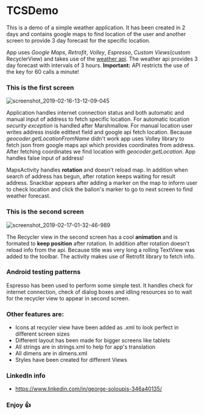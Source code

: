 # TCSDemo

This is a demo of a simple weather application. It has been created in 2 days and contains google maps to find location of the user and another screen to provide 3 day forecast for the specific location.

App uses *Google Maps*, *Retrofit*, *Volley*, *Espresso*, *Custom Views*(custom RecyclerView) and takes use of the [weather api](https://openweathermap.org/api). The weather api provides 3 day forecast with intervals of 3 hours. **Important:** API restricts the use of the key for 60 calls a minute!

### This is the first screen
![screenshot_2019-02-16-13-12-09-045](https://user-images.githubusercontent.com/26084498/52906267-e444d700-3250-11e9-8d3d-ad086bb766bf.jpeg)

Application handles internet connection status and both automatic and manual input of address to fetch specific location. For automatic location *security exception* is handled after Marshmallow. For manual location user writes address inside edittext field and google api fetch location. Because *geocoder.getLocationFromName* didn't work app uses Volley library to fetch json from google maps api which provides coordinates from address. After fetching coordinates we find location with *geocoder.getLocation*. App handles false input of address!

MapsActivity handles **rotation** and doesn't reload map. In addition when search of address has begun, after rotation keeps waiting for result address. Snackbar appears after adding a marker on the map to inform user to check location and click the ballon's marker to go to next screen to find weather forecast.

### This is the second screen
![screenshot_2019-02-17-01-32-46-989](https://user-images.githubusercontent.com/26084498/52906428-51a63700-3254-11e9-8cc2-7596b5b102cc.jpeg)

The Recycler view in the second screen has a cool **animation** and is formated to **keep position** after rotation. In addition after rotation doesn't reload info from the api. Because title was very long a rolling TextView was added to the toolbar. The activity makes use of Retrofit library to fetch info.

### Android testing patterns
Espresso has been used to perform some simple test. It handles check for internet connection, check of dialog boxes and idling resources so to wait for the recycler view to appear in second screen.

### Other features are:
- Icons at recycler view have been added as .xml to look perfect in different screen sizes
- Different layout has been made for bigger screens like tablets
- All strings are in strings.xml to help for app's translation
- All dimens are in dimens.xml
- Styles have been created for different Views

### LinkedIn info
- https://www.linkedin.com/in/george-soloupis-346a40135/

### Enjoy :+1:


